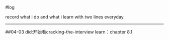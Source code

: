 #log 

record what i do and what i learn  with two lines everyday.

---
##04-03
did:开始看cracking-the-interview
learn：chapter 8.1
